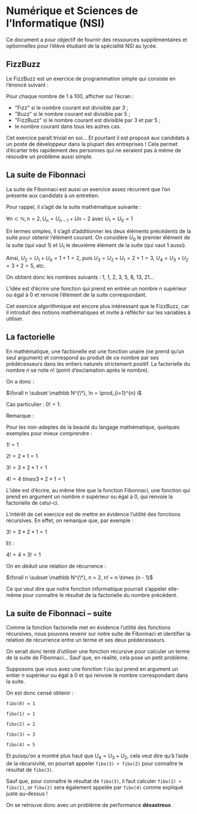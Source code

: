 # Numérique et Sciences de l’Informatique (NSI)

Ce document a pour objectif de fournir des ressources supplémentaires et optionnelles pour l’élève
étudiant de la spécialité NSI au lycée.

## FizzBuzz

Le FizzBuzz est un exercice de programmation simple qui consiste en l’énoncé suivant :

Pour chaque nombre de 1 à 100, afficher sur l’écran :

- "Fizz" si le nombre courant est divisible par 3 ;
- "Buzz" si le nombre courant est divisible par 5 ;
- "FizzBuzz" si le nombre courant est divisible par 3 et par 5 ;
- le nombre courant dans tous les autres cas.

Cet exercice paraît trivial en soi… Et pourtant il est proposé aux candidats à un poste de
développeur dans la plupart des entreprises ! Cela permet d’écarter très rapidement des
personnes qui ne seraient pas à même de résoudre un problème aussi simple.


## La suite de Fibonnaci

La suite de Fibonnaci est aussi un exercice assez récurrent que l’on présente aux candidats à
un entretien.

Pour rappel, il s’agit de la suite mathématique suivante :

$\forall n 	\subset \mathbb N, n > 2, U_n = U_{n-1} + U{n-2}$ avec $U_1 = U_0 = 1$

En termes simples, il s’agit d’additionner les deux éléments précédents de la suite pour obtenir
l’élément courant. On considère $U_0$ le premier élément de la suite (qui vaut 1) et $U_1$ le deuxième
élément de la suite (qui vaut 1 aussi).

Ainsi, $U_2 = U_1 + U_0 = 1 + 1 = 2$, puis $U_3 = U_2 + U_1 = 2 + 1 = 3$, $U_4 = U_3 + U_2 = 3 + 2 = 5$,
etc.

On obtient donc les nombres suivants : 1, 1, 2, 3, 5, 8, 13, 21…

L’idée est d’écrire une fonction qui prend en entrée un nombre $n$ supérieur ou égal à 0 et renvoie l’élément
de la suite correspondant.

Cet exercice algorithmique est encore plus intéressant que le FizzBuzz, car il introduit des notions mathématiques
et invite à réfléchir sur les variables à utiliser.

## La factorielle

En mathématique, une factionelle est une fonction unaire (ne prend qu’un seul argument) et correspond au produit de ce nombre
par ses prédécesseurs dans les entiers naturels strictement positif. La factorielle du nombre $n$ se note $n!$ (point d’exclamation
après le nombre).

On a donc :

$\forall n 	\subset \mathbb N^{\*}, !n = \prod_{i=1}^{n} i$

Cas particulier : $0! = 1$.

Remarque : 

Pour les non-adeptes de la beauté du langage mathématique, quelques exemples pour mieux comprendre :

$1! = 1$

$2! = 2 \times 1 = 1$

$3! = 3 \times 2 \times 1 = 1$

$4! = 4\ times 3 \times 2 \times 1 = 1$

L’idée est d’écrire, au même titre que la fonction Fibonnaci, une fonction qui prend en argument un nombre $n$ supérieur ou égal à 0,
qui renvoie la factorielle de celui-ci.

L’intérêt de cet exercice est de mettre en évidence l’utilité des fonctions récursives. En effet, on remarque que, par exemple :

$3! = 3 \times 2 \times 1 = 1$

Et :

$4! = 4 \times 3!= 1$

On en déduit une relation de récurrence :

$\forall n \subset \mathbb N^{\*}, n > 2, n! = n \times (n - 1)$

Ce qui veut dire que notre fonction informatique pourrait s’appeler elle-même pour connaître le résultat de la factorielle du nombre précédent.

## La suite de Fibonnaci – suite

Comme la fonction factorielle met en évidence l’utilité des fonctions récursives, nous pouvons revenir sur notre suite de Fibonnaci et
identifier la relation de récurrence entre un terme et ses deux prédecesseurs.

On serait donc tenté d’utiliser une fonction récursive pour calculer un terme de la suite de Fibonnaci… Sauf que, en réalité, cela pose un petit problème.

Supposons que vous avez une fonction `fibo` qui prend en argument un entier $n$ supérieur ou égal à 0 et qui renvoie le nombre correspondant dans la suite.

On est donc censé obtenir :

`fibo(0) = 1`

`fibo(1) = 1`

`fibo(2) = 2`

`fibo(3) = 3`

`fibo(4) = 5`

Et puisqu’on a montré plus haut que $U_4 = U_3 + U_2$, cela veut dire qu’à l’aide de la récursivité, on pourrait appeler
`fibo(3) + fibo(2)` pour connaître le résultat de `fibo(3)`.

Sauf que, pour connaître le résultat de `fibo(3)`, il faut calculer `fibo(2) + fibo(1)`, or `fibo(2)` sera également appelée par `fibo(4)`
comme expliqué juste au-dessus !

On se retrouve donc avec un problème de performance **désastreux**.
